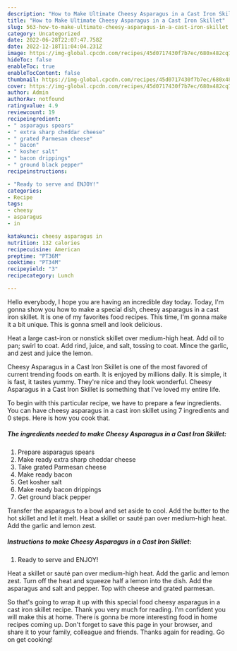 ```yaml
---
description: "How to Make Ultimate Cheesy Asparagus in a Cast Iron Skillet"
title: "How to Make Ultimate Cheesy Asparagus in a Cast Iron Skillet"
slug: 563-how-to-make-ultimate-cheesy-asparagus-in-a-cast-iron-skillet
category: Uncategorized
date: 2022-06-28T22:07:47.758Z
date: 2022-12-18T11:04:04.231Z
image: https://img-global.cpcdn.com/recipes/45d0717430f7b7ec/680x482cq70/cheesy-asparagus-in-a-cast-iron-skillet-recipe-main-photo.jpg
hideToc: false
enableToc: true
enableTocContent: false
thumbnail: https://img-global.cpcdn.com/recipes/45d0717430f7b7ec/680x482cq70/cheesy-asparagus-in-a-cast-iron-skillet-recipe-main-photo.jpg
cover: https://img-global.cpcdn.com/recipes/45d0717430f7b7ec/680x482cq70/cheesy-asparagus-in-a-cast-iron-skillet-recipe-main-photo.jpg
author: Admin
authorAv: notfound
ratingvalue: 4.9
reviewcount: 19
recipeingredient:
- " asparagus spears"
- " extra sharp cheddar cheese"
- " grated Parmesan cheese"
- " bacon"
- " kosher salt"
- " bacon drippings"
- " ground black pepper"
recipeinstructions:

- "Ready to serve and ENJOY!"
categories:
- Recipe
tags:
- cheesy
- asparagus
- in

katakunci: cheesy asparagus in 
nutrition: 132 calories
recipecuisine: American
preptime: "PT36M"
cooktime: "PT34M"
recipeyield: "3"
recipecategory: Lunch

---
```



Hello everybody, I hope you are having an incredible day today. Today, I'm gonna show you how to make a special dish, cheesy asparagus in a cast iron skillet. It is one of my favorites food recipes. This time, I'm gonna make it a bit unique. This is gonna smell and look delicious.

Heat a large cast-iron or nonstick skillet over medium-high heat. Add oil to pan; swirl to coat. Add rind, juice, and salt, tossing to coat. Mince the garlic, and zest and juice the lemon.

Cheesy Asparagus in a Cast Iron Skillet is one of the most favored of current trending foods on earth. It is enjoyed by millions daily. It is simple, it is fast, it tastes yummy. They're nice and they look wonderful. Cheesy Asparagus in a Cast Iron Skillet is something that I've loved my entire life.


To begin with this particular recipe, we have to prepare a few ingredients. You can have cheesy asparagus in a cast iron skillet using 7 ingredients and 0 steps. Here is how you cook that.

<!--inarticleads1-->

##### The ingredients needed to make Cheesy Asparagus in a Cast Iron Skillet:

1. Prepare  asparagus spears
1. Make ready  extra sharp cheddar cheese
1. Take  grated Parmesan cheese
1. Make ready  bacon
1. Get  kosher salt
1. Make ready  bacon drippings
1. Get  ground black pepper


Transfer the asparagus to a bowl and set aside to cool. Add the butter to the hot skillet and let it melt. Heat a skillet or sauté pan over medium-high heat. Add the garlic and lemon zest. 

<!--inarticleads2-->

##### Instructions to make Cheesy Asparagus in a Cast Iron Skillet:


1. Ready to serve and ENJOY!

Heat a skillet or sauté pan over medium-high heat. Add the garlic and lemon zest. Turn off the heat and squeeze half a lemon into the dish. Add the asparagus and salt and pepper. Top with cheese and grated parmesan. 

So that's going to wrap it up with this special food cheesy asparagus in a cast iron skillet recipe. Thank you very much for reading. I'm confident you will make this at home. There is gonna be more interesting food in home recipes coming up. Don't forget to save this page in your browser, and share it to your family, colleague and friends. Thanks again for reading. Go on get cooking!
